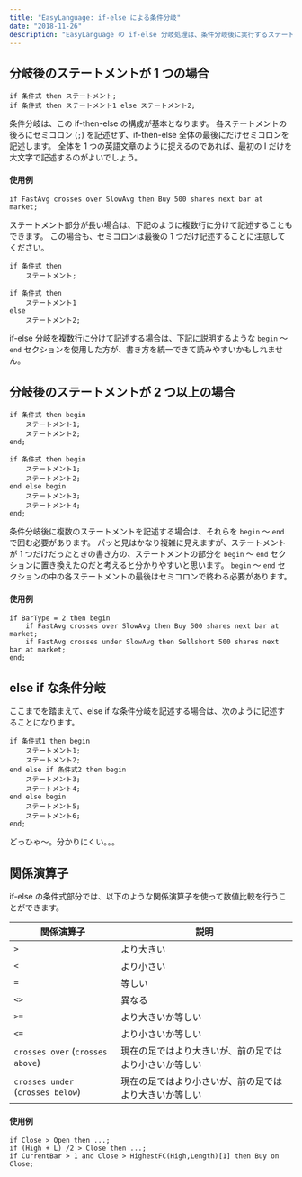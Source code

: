 ```yaml
---
title: "EasyLanguage: if-else による条件分岐"
date: "2018-11-26"
description: "EasyLanguage の if-else 分岐処理は、条件分岐後に実行するステートメントが1つだけの場合と、複数の場合で書き方を変える必要があります。Easy といっておきながら若干わかりにくいですが、慣れるしかありません。"
---
```


分岐後のステートメントが 1 つの場合
----

~~~
if 条件式 then ステートメント;
if 条件式 then ステートメント1 else ステートメント2;
~~~

条件分岐は、この if-then-else の構成が基本となります。
各ステートメントの後ろにセミコロン (`;`) を記述せず、if-then-else 全体の最後にだけセミコロンを記述します。
全体を 1 つの英語文章のように捉えるのであれば、最初の I だけを大文字で記述するのがよいでしょう。

#### 使用例

~~~
if FastAvg crosses over SlowAvg then Buy 500 shares next bar at market;
~~~

ステートメント部分が長い場合は、下記のように複数行に分けて記述することもできます。
この場合も、セミコロンは最後の 1 つだけ記述することに注意してください。

~~~
if 条件式 then
    ステートメント;

if 条件式 then
    ステートメント1
else
    ステートメント2;
~~~

if-else 分岐を複数行に分けて記述する場合は、下記に説明するような `begin` ～ `end` セクションを使用した方が、書き方を統一できて読みやすいかもしれません。


分岐後のステートメントが 2 つ以上の場合
----

~~~
if 条件式 then begin
    ステートメント1;
    ステートメント2;
end;

if 条件式 then begin
    ステートメント1;
    ステートメント2;
end else begin
    ステートメント3;
    ステートメント4;
end;
~~~

条件分岐後に複数のステートメントを記述する場合は、それらを `begin` ～ `end` で囲む必要があります。
パッと見はかなり複雑に見えますが、ステートメントが 1 つだけだったときの書き方の、ステートメントの部分を `begin` ～ `end` セクションに置き換えたのだと考えると分かりやすいと思います。
`begin` ～ `end` セクションの中の各ステートメントの最後はセミコロンで終わる必要があります。

#### 使用例

~~~
if BarType = 2 then begin
    if FastAvg crosses over SlowAvg then Buy 500 shares next bar at market;
    if FastAvg crosses under SlowAvg then Sellshort 500 shares next bar at market;
end;
~~~


else if な条件分岐
----

ここまでを踏まえて、else if な条件分岐を記述する場合は、次のように記述することになります。

~~~
if 条件式1 then begin
    ステートメント1;
    ステートメント2;
end else if 条件式2 then begin
    ステートメント3;
    ステートメント4;
end else begin
    ステートメント5;
    ステートメント6;
end;
~~~

どっひゃ～。分かりにくい。。。


関係演算子
----

if-else の条件式部分では、以下のような関係演算子を使って数値比較を行うことができます。

| 関係演算子 | 説明 |
| ---- | ---- |
| `>` | より大きい |
| `<` | より小さい |
| `=` | 等しい |
| `<>` | 異なる |
| `>=` | より大きいか等しい |
| `<=` | より小さいか等しい |
| `crosses over` (`crosses above`) | 現在の足ではより大きいが、前の足ではより小さいか等しい |
| `crosses under` (`crosses below`) | 現在の足ではより小さいが、前の足ではより大きいか等しい |

#### 使用例

~~~
if Close > Open then ...;
if (High + L) /2 > Close then ...;
if CurrentBar > 1 and Close > HighestFC(High,Length)[1] then Buy on Close;
~~~

